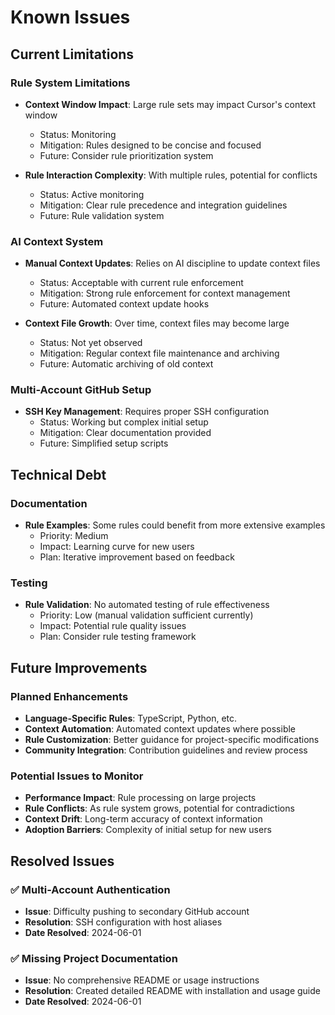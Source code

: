# Known Issues

## Current Limitations

### Rule System Limitations
- **Context Window Impact**: Large rule sets may impact Cursor's context window
  - Status: Monitoring
  - Mitigation: Rules designed to be concise and focused
  - Future: Consider rule prioritization system

- **Rule Interaction Complexity**: With multiple rules, potential for conflicts
  - Status: Active monitoring
  - Mitigation: Clear rule precedence and integration guidelines
  - Future: Rule validation system

### AI Context System
- **Manual Context Updates**: Relies on AI discipline to update context files
  - Status: Acceptable with current rule enforcement
  - Mitigation: Strong rule enforcement for context management
  - Future: Automated context update hooks

- **Context File Growth**: Over time, context files may become large
  - Status: Not yet observed
  - Mitigation: Regular context file maintenance and archiving
  - Future: Automatic archiving of old context

### Multi-Account GitHub Setup
- **SSH Key Management**: Requires proper SSH configuration
  - Status: Working but complex initial setup
  - Mitigation: Clear documentation provided
  - Future: Simplified setup scripts

## Technical Debt

### Documentation
- **Rule Examples**: Some rules could benefit from more extensive examples
  - Priority: Medium
  - Impact: Learning curve for new users
  - Plan: Iterative improvement based on feedback

### Testing
- **Rule Validation**: No automated testing of rule effectiveness
  - Priority: Low (manual validation sufficient currently)
  - Impact: Potential rule quality issues
  - Plan: Consider rule testing framework

## Future Improvements

### Planned Enhancements
- **Language-Specific Rules**: TypeScript, Python, etc.
- **Context Automation**: Automated context updates where possible
- **Rule Customization**: Better guidance for project-specific modifications
- **Community Integration**: Contribution guidelines and review process

### Potential Issues to Monitor
- **Performance Impact**: Rule processing on large projects
- **Rule Conflicts**: As rule system grows, potential for contradictions
- **Context Drift**: Long-term accuracy of context information
- **Adoption Barriers**: Complexity of initial setup for new users

## Resolved Issues

### ✅ Multi-Account Authentication
- **Issue**: Difficulty pushing to secondary GitHub account
- **Resolution**: SSH configuration with host aliases
- **Date Resolved**: 2024-06-01

### ✅ Missing Project Documentation
- **Issue**: No comprehensive README or usage instructions
- **Resolution**: Created detailed README with installation and usage guide
- **Date Resolved**: 2024-06-01 